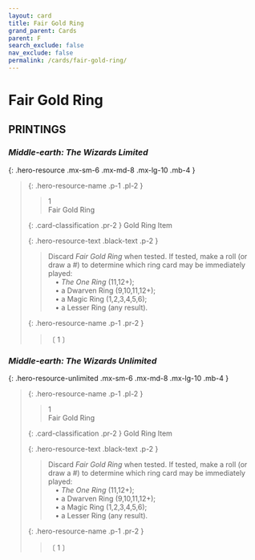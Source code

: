 ```yaml
---
layout: card
title: Fair Gold Ring
grand_parent: Cards
parent: F
search_exclude: false
nav_exclude: false
permalink: /cards/fair-gold-ring/
---
```


# Fair Gold Ring


## PRINTINGS


### _Middle-earth: The Wizards Limited_

{: .hero-resource .mx-sm-6 .mx-md-8 .mx-lg-10 .mb-4 }
> {: .hero-resource-name .p-1 .pl-2 }
> > <div class="card-mp">1</div>
> > <div class="card-name">Fair Gold Ring</div>
>
> {: .card-classification .pr-2 }
> Gold Ring Item
>
> {: .hero-resource-text .black-text .p-2 }
> > Discard _Fair Gold Ring_ when tested. If tested, make a roll (or draw a #) to determine which ring card may be immediately played:  <br>&emsp;• _The One Ring_ (11,12+); <br>&emsp;• a Dwarven Ring (9,10,11,12+);  <br>&emsp;• a Magic Ring (1,2,3,4,5,6);  <br>&emsp;• a Lesser Ring (any result). 
> 
> {: .hero-resource-name .p-1 .pr-2 }
> > <div class="card-shield"></div>
> > <div class="card-corruption">〔 1 〕</div>

### _Middle-earth: The Wizards Unlimited_

{: .hero-resource-unlimited .mx-sm-6 .mx-md-8 .mx-lg-10 .mb-4 }
> {: .hero-resource-name .p-1 .pl-2 }
> > <div class="card-mp">1</div>
> > <div class="card-name">Fair Gold Ring</div>
>
> {: .card-classification .pr-2 }
> Gold Ring Item
>
> {: .hero-resource-text .black-text .p-2 }
> > Discard _Fair Gold Ring_ when tested. If tested, make a roll (or draw a #) to determine which ring card may be immediately played:  <br>&emsp;• _The One Ring_ (11,12+); <br>&emsp;• a Dwarven Ring (9,10,11,12+);  <br>&emsp;• a Magic Ring (1,2,3,4,5,6);  <br>&emsp;• a Lesser Ring (any result). 
> 
> {: .hero-resource-name .p-1 .pr-2 }
> > <div class="card-shield"></div>
> > <div class="card-corruption">〔 1 〕</div>

